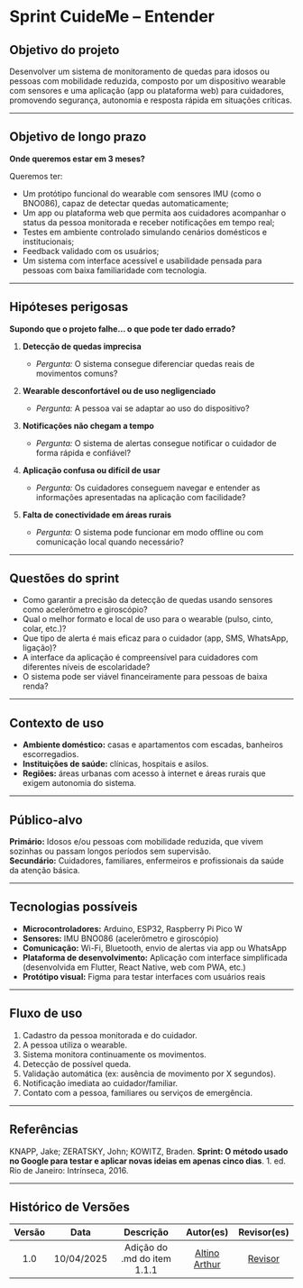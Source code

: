# Sprint CuideMe – Entender

## Objetivo do projeto
Desenvolver um sistema de monitoramento de quedas para idosos ou pessoas com mobilidade reduzida, composto por um dispositivo wearable com sensores e uma aplicação (app ou plataforma web) para cuidadores, promovendo segurança, autonomia e resposta rápida em situações críticas.

---

## Objetivo de longo prazo

**Onde queremos estar em 3 meses?**

Queremos ter:
- Um protótipo funcional do wearable com sensores IMU (como o BNO086), capaz de detectar quedas automaticamente;
- Um app ou plataforma web que permita aos cuidadores acompanhar o status da pessoa monitorada e receber notificações em tempo real;
- Testes em ambiente controlado simulando cenários domésticos e institucionais;
- Feedback validado com os usuários;
- Um sistema com interface acessível e usabilidade pensada para pessoas com baixa familiaridade com tecnologia.

---

## Hipóteses perigosas

**Supondo que o projeto falhe… o que pode ter dado errado?**

1. **Detecção de quedas imprecisa**
   - *Pergunta:* O sistema consegue diferenciar quedas reais de movimentos comuns?

2. **Wearable desconfortável ou de uso negligenciado**
   - *Pergunta:* A pessoa vai se adaptar ao uso do dispositivo?

3. **Notificações não chegam a tempo**
   - *Pergunta:* O sistema de alertas consegue notificar o cuidador de forma rápida e confiável?

4. **Aplicação confusa ou difícil de usar**
   - *Pergunta:* Os cuidadores conseguem navegar e entender as informações apresentadas na aplicação com facilidade?

5. **Falta de conectividade em áreas rurais**
   - *Pergunta:* O sistema pode funcionar em modo offline ou com comunicação local quando necessário?

---

## Questões do sprint

- Como garantir a precisão da detecção de quedas usando sensores como acelerômetro e giroscópio?
- Qual o melhor formato e local de uso para o wearable (pulso, cinto, colar, etc.)?
- Que tipo de alerta é mais eficaz para o cuidador (app, SMS, WhatsApp, ligação)?
- A interface da aplicação é compreensível para cuidadores com diferentes níveis de escolaridade?
- O sistema pode ser viável financeiramente para pessoas de baixa renda?

---

## Contexto de uso

- **Ambiente doméstico:** casas e apartamentos com escadas, banheiros escorregadios.
- **Instituições de saúde:** clínicas, hospitais e asilos.
- **Regiões:** áreas urbanas com acesso à internet e áreas rurais que exigem autonomia do sistema.

---

## Público-alvo

**Primário:** Idosos e/ou pessoas com mobilidade reduzida, que vivem sozinhas ou passam longos períodos sem supervisão.  
**Secundário:** Cuidadores, familiares, enfermeiros e profissionais da saúde da atenção básica.

---

## Tecnologias possíveis

- **Microcontroladores:** Arduino, ESP32, Raspberry Pi Pico W  
- **Sensores:** IMU BNO086 (acelerômetro e giroscópio)  
- **Comunicação:** Wi-Fi, Bluetooth, envio de alertas via app ou WhatsApp  
- **Plataforma de desenvolvimento:** Aplicação com interface simplificada (desenvolvida em Flutter, React Native, web com PWA, etc.)  
- **Protótipo visual:** Figma para testar interfaces com usuários reais  

---

## Fluxo de uso

1. Cadastro da pessoa monitorada e do cuidador.
2. A pessoa utiliza o wearable.
3. Sistema monitora continuamente os movimentos.
4. Detecção de possível queda.
5. Validação automática (ex: ausência de movimento por X segundos).
6. Notificação imediata ao cuidador/familiar.
7. Contato com a pessoa, familiares ou serviços de emergência.

---

## Referências

KNAPP, Jake; ZERATSKY, John; KOWITZ, Braden. **Sprint: O método usado no Google para testar e aplicar novas ideias em apenas cinco dias**. 1. ed. Rio de Janeiro: Intrínseca, 2016.

---
## Histórico de Versões

| Versão | Data       | Descrição                                     | Autor(es)                                                                 | Revisor(es)                   |
|:------:|:----------:|:---------------------------------------------:|:-------------------------------------------------------------------------:|:-----------------------------:|
| 1.0    | 10/04/2025 | Adição do .md do item 1.1.1| [Altino Arthur](https://github.com/arthurrochamoreira)                    | [Revisor](https://github.com/) |



